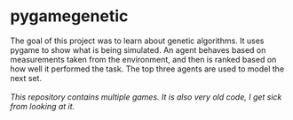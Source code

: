 # pygamegenetic
The goal of this project was to learn about genetic algorithms. It uses pygame to show what is being simulated. An agent behaves based on measurements taken from the environment, and then is ranked based on how well it performed the task. The top three agents are used to model the next set.
\
\
*This repository contains multiple games. It is also very old code, I get sick from looking at it.*
